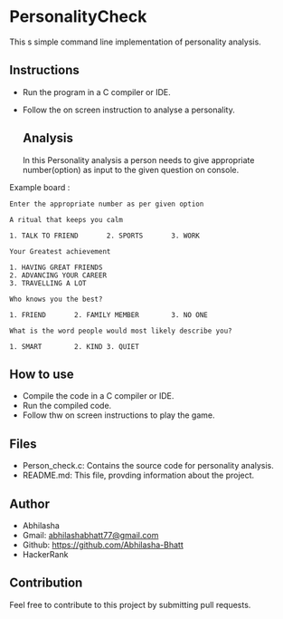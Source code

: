 # PersonalityCheck

This s simple command line implementation of personality analysis.
  ## Instructions
  
- Run the program in a C compiler or IDE.
- Follow the on screen instruction to analyse a personality.
  ## Analysis
  
  In this Personality analysis a person needs to give appropriate number(option) as 
  input to the given question on console.

      
Example board :
  ```[bash]
  Enter the appropriate number as per given option

  A ritual that keeps you calm

  1. TALK TO FRIEND       2. SPORTS       3. WORK

Your Greatest achievement

1. HAVING GREAT FRIENDS  
2. ADVANCING YOUR CAREER 
3. TRAVELLING A LOT

Who knows you the best?

1. FRIEND       2. FAMILY MEMBER        3. NO ONE

What is the word people would most likely describe you?

1. SMART        2. KIND 3. QUIET

```
## How to use
- Compile the code in a C compiler or IDE.
- Run the compiled code.
- Follow thw on screen instructions to play the game.

## Files
- Person_check.c: Contains the source code for personality analysis.
- README.md: This file, provding information about the project.

## Author
- Abhilasha
- Gmail: abhilashabhatt77@gmail.com
- Github: https://github.com/Abhilasha-Bhatt
- HackerRank

## Contribution
Feel free to contribute to this project by submitting pull requests.

